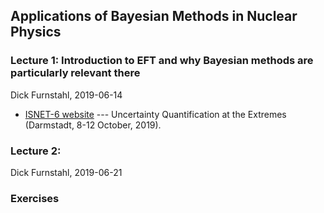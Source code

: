 ## Applications of Bayesian Methods in Nuclear Physics

### Lecture 1: Introduction to EFT and why Bayesian methods are particularly relevant there
Dick Furnstahl, 2019-06-14

* [ISNET-6 website](https://indico.gsi.de/event/7534/) --- Uncertainty Quantification at the Extremes (Darmstadt, 8-12 October, 2019).



### Lecture 2: 
Dick Furnstahl, 2019-06-21

### Exercises
